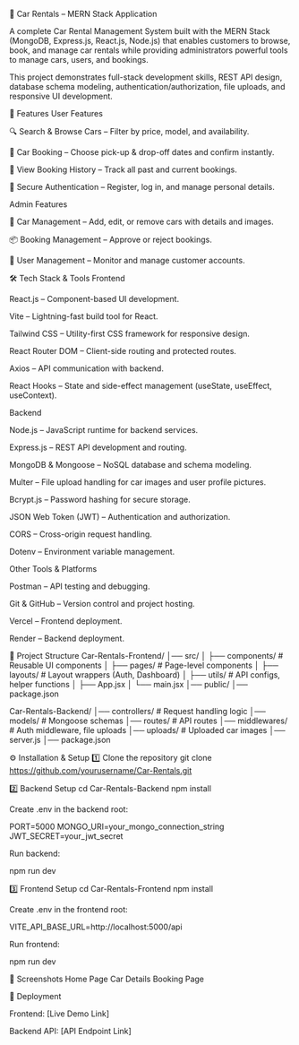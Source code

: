 🚗 Car Rentals – MERN Stack Application

A complete Car Rental Management System built with the MERN Stack (MongoDB, Express.js, React.js, Node.js) that enables customers to browse, book, and manage car rentals while providing administrators powerful tools to manage cars, users, and bookings.

This project demonstrates full-stack development skills, REST API design, database schema modeling, authentication/authorization, file uploads, and responsive UI development.

📌 Features
User Features

🔍 Search & Browse Cars – Filter by price, model, and availability.

📅 Car Booking – Choose pick-up & drop-off dates and confirm instantly.

📜 View Booking History – Track all past and current bookings.

👤 Secure Authentication – Register, log in, and manage personal details.

Admin Features

🚗 Car Management – Add, edit, or remove cars with details and images.

📦 Booking Management – Approve or reject bookings.

👥 User Management – Monitor and manage customer accounts.

🛠️ Tech Stack & Tools
Frontend

React.js – Component-based UI development.

Vite – Lightning-fast build tool for React.

Tailwind CSS – Utility-first CSS framework for responsive design.

React Router DOM – Client-side routing and protected routes.

Axios – API communication with backend.

React Hooks – State and side-effect management (useState, useEffect, useContext).

Backend

Node.js – JavaScript runtime for backend services.

Express.js – REST API development and routing.

MongoDB & Mongoose – NoSQL database and schema modeling.

Multer – File upload handling for car images and user profile pictures.

Bcrypt.js – Password hashing for secure storage.

JSON Web Token (JWT) – Authentication and authorization.

CORS – Cross-origin request handling.

Dotenv – Environment variable management.

Other Tools & Platforms

Postman – API testing and debugging.

Git & GitHub – Version control and project hosting.

Vercel – Frontend deployment.

Render – Backend deployment.

📂 Project Structure
Car-Rentals-Frontend/
│── src/
│   ├── components/       # Reusable UI components
│   ├── pages/            # Page-level components
│   ├── layouts/          # Layout wrappers (Auth, Dashboard)
│   ├── utils/            # API configs, helper functions
│   ├── App.jsx
│   └── main.jsx
│── public/
│── package.json

Car-Rentals-Backend/
│── controllers/          # Request handling logic
│── models/               # Mongoose schemas
│── routes/               # API routes
│── middlewares/          # Auth middleware, file uploads
│── uploads/              # Uploaded car images
│── server.js
│── package.json

⚙️ Installation & Setup
1️⃣ Clone the repository
git clone https://github.com/yourusername/Car-Rentals.git

2️⃣ Backend Setup
cd Car-Rentals-Backend
npm install


Create .env in the backend root:

PORT=5000
MONGO_URI=your_mongo_connection_string
JWT_SECRET=your_jwt_secret


Run backend:

npm run dev

3️⃣ Frontend Setup
cd Car-Rentals-Frontend
npm install


Create .env in the frontend root:

VITE_API_BASE_URL=http://localhost:5000/api


Run frontend:

npm run dev

📸 Screenshots
Home Page	Car Details	Booking Page

	
	
🚀 Deployment

Frontend: [Live Demo Link]

Backend API: [API Endpoint Link]
